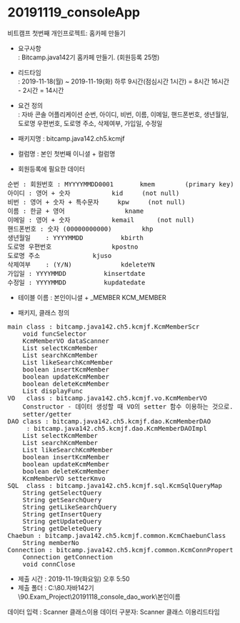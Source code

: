 # 20191119_consoleApp
비트캠프 첫번째 개인프로젝트: 홈카페 만들기

* 요구사항   
	: Bitcamp.java142기 홈카페 만들기. (회원등록 25명)

* 리드타임   
	: 2019-11-18(월) ~ 2019-11-19(화)
	  하루 9시간(점심시간 1시간) = 8시간
	  16시간 - 2시간 = 14시간

* 요건 정의   
	: 자바 콘솔 어플리케이션
	  순번, 아이디, 비번, 이름, 이메일, 핸드폰번호, 생년월일, 
	  도로명 우편번호, 도로명 주소, 삭제여부, 가입일, 수정일

* 패키지명 : bitcamp.java142.ch5.kcmjf
* 컬럼명 : 본인 첫번째 이니셜 + 컬럼명

* 회원등록에 필요한 데이터
<pre>
순번 : 회원번호 : MYYYYMMDD0001		kmem		(primary key)
아이디 : 영어 + 숫자			kid		(not null)
비번 : 영어 + 숫자 + 특수문자		kpw		(not null)
이름 : 한글 + 영어				kname
이메일 : 영어 + 숫자			kemail		(not null)
핸드폰번호 : 숫자 (00000000000)		khp
생년월일	: YYYYMMDD			kbirth
도로명 우편번호				kpostno
도로명 주소				kjuso
삭제여부	: (Y/N)				kdeleteYN
가입일 : YYYYMMDD			kinsertdate
수정일 : YYYYMMDD			kupdatedate
</pre>
* 테이블 이름 : 본인이니셜 + _MEMBER		KCM_MEMBER

* 패키지, 클래스 정의
<pre>
main class : bitcamp.java142.ch5.kcmjf.KcmMemberScr
	void funcSelector
	KcmMemberVO dataScanner
	List<KcmMemberVO> selectKcmMember
	List<KcmMemberVO> searchKcmMember
	List<KcmMemberVO> likeSearchKcmMember
	boolean insertKcmMember
	boolean updateKcmMember
	boolean deleteKcmMember
	List<KcmMemberVO> displayFunc
VO   class : bitcamp.java142.ch5.kcmjf.vo.KcmMemberVO
	Constructor - 데이터 생성할 때 VO의 setter 함수 이용하는 것으로. -> 기본 생성자만
	setter/getter
DAO class : bitcamp.java142.ch5.kcmjf.dao.KcmMemberDAO
	 : bitcamp.java142.ch5.kcmjf.dao.KcmMemberDAOImpl
	List<KcmMemberVO> selectKcmMember
	List<KcmMemberVO> searchKcmMember
	List<KcmMemberVO> likeSearchKcmMember
	boolean insertKcmMember
	boolean updateKcmMember
	boolean deleteKcmMember 
	KcmMemberVO setterKmvo
SQL  class : bitcamp.java142.ch5.kcmjf.sql.KcmSqlQueryMap
	String getSelectQuery
	String getSearchQuery
	String getLikeSearchQuery
	String getInsertQuery
	String getUpdateQuery
	String getDeleteQuery
Chaebun : bitcamp.java142.ch5.kcmjf.common.KcmChaebunClass
	String memberNo
Connection : bitcamp.java142.ch5.kcmjf.common.KcmConnProperty
	Connection getConnection
	void connClose
</pre>
* 제출 시간 : 2019-11-19(화요일) 오후 5:50
* 제출 폴더 : C:\80.자바142기\90.Exam_Project\20191118_console_dao_work\본인이름

데이터 입력 : Scanner 클래스이용
데이터 구분자: Scanner 클래스 이용리드타임   